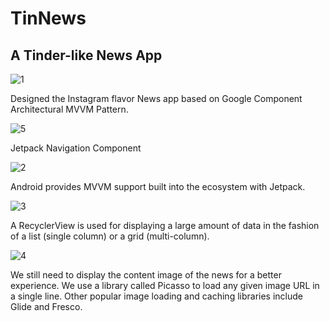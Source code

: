 # TinNews
## A Tinder-like News App
![1](https://user-images.githubusercontent.com/63382428/106566170-cc6dc880-64e4-11eb-9f25-69c646d64d44.PNG)

Designed the Instagram flavor News app based on Google Component Architectural MVVM Pattern.

![5](https://user-images.githubusercontent.com/63382428/110220164-98d1e580-7e78-11eb-82d2-06397c498644.PNG)

Jetpack Navigation Component

![2](https://user-images.githubusercontent.com/63382428/110220158-97082200-7e78-11eb-8d14-93571fbcc1f6.PNG)

Android provides MVVM support built into the ecosystem with Jetpack. 

![3](https://user-images.githubusercontent.com/63382428/110220159-97a0b880-7e78-11eb-865b-58db0db240a5.PNG)

A RecyclerView is used for displaying a large amount of data in the fashion of a list (single column) or a grid (multi-column).

![4](https://user-images.githubusercontent.com/63382428/110220160-97a0b880-7e78-11eb-8439-5ccb4ce83906.PNG)

We still need to display the content image of the news for a better experience. We use a library called Picasso to load any given image URL in a single line. Other popular image loading and caching libraries include Glide and Fresco.


